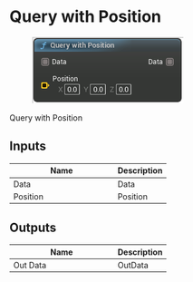 # Query with Position

<div align="left" data-full-width="false"><figure><img src="../../../api/Misc/Query_with_Position.png" alt=""><figcaption></figcaption></figure></div>

Query with Position

## Inputs

<table><thead><tr><th width="170">Name</th><th>Description</th></tr></thead><tbody><tr><td>Data</td><td>Data</td></tr><tr><td>Position</td><td>Position</td></tr></tbody></table>

## Outputs

<table><thead><tr><th width="170">Name</th><th>Description</th></tr></thead><tbody><tr><td>Out Data</td><td>OutData</td></tr></tbody></table>
